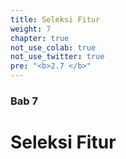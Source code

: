 ```yaml
---
title: Seleksi Fitur
weight: 7
chapter: true
not_use_colab: true
not_use_twitter: true
pre: "<b>2.7 </b>"
---
```


### Bab 7

# Seleksi Fitur
